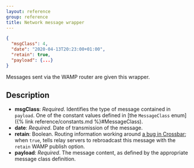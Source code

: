 ```yaml
---
layout: reference
group: reference
title: Network message wrapper
---
```

```json
{
  "msgClass": 4,
  "date": "2020-04-13T20:23:00+01:00",
  "retain": true,
  "payload": {...}
}
```

Messages sent via the WAMP router are given this wrapper.

## Description

- **msgClass**: _Required_. Identifies the type of message contained in
  `payload`. One of the constant values defined in
  [the `MessageClass` enum]({% link reference/constants.md %}#MessageClass).
- **date**: _Required_. Date of transmission of the message.
- **retain**: Boolean. Routing information working around
  [a bug in Crossbar](https://github.com/crossbario/crossbar/issues/1242);
  when `true`, tells relay servers to rebroadcast this message with the `retain`
  WAMP publish option.
- **payload**: _Required_. The message content, as defined by the appropriate
  message class definition.
